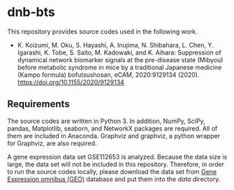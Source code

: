 # dnb-bts
This repository provides source codes used in the following work.

* K. Koizumi, M. Oku, S. Hayashi, A. Inujima, N. Shibahara, L. Chen, Y. Igarashi, K. Tobe, S. Saito, M. Kadowaki, and K. Aihara: Suppression of dynamical network biomarker signals at the pre-disease state (Mibyou) before metabolic syndrome in mice by a traditional Japanese medicine (Kampo formula) bofutsushosan, eCAM, 2020:9129134 (2020). https://doi.org/10.1155/2020/9129134

## Requirements

The source codes are written in Python 3. In addition, NumPy, SciPy, pandas, Matplotlib, seaborn, and NetworkX packages are required. All of them are included in Anaconda. Graphviz and graphviz, a python wrapper for Graphviz, are also required.

A gene expression data set GSE112653 is analyzed. Because the data size is large, the data set will not be included in this repository. Therefore, in order to run the source codes locally, please download the data set from [Gene Expression omnibus (GEO)](https://www.ncbi.nlm.nih.gov/geo/) database and put them into the *data* directory.
